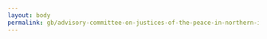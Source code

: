 ```yaml
---
layout: body
permalink: gb/advisory-committee-on-justices-of-the-peace-in-northern-ireland/
---
```


